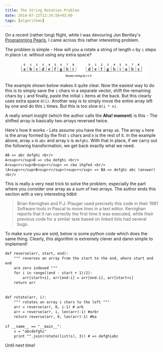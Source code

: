 ```yaml
---
title: The String Rotation Problem
date: 2014-07-22T12:34:58+03:00
tags: [algorithms]
---
```


On a recent (rather long) flight, while I was devouring Jon Bentley's [Programming Pearls](http://www.cs.bell-labs.com/cm/cs/pearls/), I came across this rather interesting problem. 

The problem is simple - How will you a rotate a string of length `n` by `i` steps in place i.e. without using any extra space?

<figure> <img src="/images/string_rotate.png"> </figure>

The example shown below makes it quite clear. Now the easiest way to do this is to simply save the `i` chars in a separate vector, shift the remaining chars by `i` and finally, paste the initial `i` items at the back. But this clearly uses extra space `O(i)`. Another way is to simply move the entire array left by one and do this `i` times. But this is too slow `O(i * n)`.

A really smart insight (which the author calls the **Aha! moment**) is this - The shifted array is basically two arrays reversed twice.

Here's how it works - Lets assume you have the array `ab`. The array `a` here is the array formed by the first `i` chars and `b` is the rest of it. In the example above, 
array `a` is `abc` and array `b` is `defghi`. With that in place, if we carry out the following transformation, we get back exactly what we need.

```
AB => abc defghi <br/>
A<sup>r</sup>B => cba defghi <br/>
A<sup>r</sup>B<sup>r</sup> => cba ihgfed <br/>
(A<sup>r</sup>B<sup>r</sup>)<sup>r</sup> => BA => defghi abc (answer) <br/>
```

This is really a very neat trick to solve the problem, especially the part where you consider one array as a sum of two arrays. The author ends this section with a very interesting tidbit 

> Brian Kernighan and P.J. Plauger used precisely this code in their 1981 Software tools in Pascal to move lines in a text editor. Kernighan reports that it ran correctly the first time it was executed, while their previous code for a similar task based on linked lists had several bugs.

To make sure you are sold, below is some python code which does the same thing. Clearly, this algorithm is extremely clever and damn simple to implement!

```
def reverse(arr, start, end):
    """ reverses an array from the start to the end, where start and end
    are zero indexed """
    for i in range((end - start + 1)/2):
        arr[start+i], arr[end-i] = arr[end-i], arr[start+i]
    return arr


def rotate(arr, i):
    """ rotates an array i chars to the left """
    arr = reverse(arr, 0, i-1) # arb
    arr = reverse(arr, i, len(arr)-1) #arbr
    return reverse(arr, 0, len(arr)-1) #ba

if __name__ == "__main__":
    s = "abcdefghi"
    print "".join(rotate(list(s), 3)) # => defghiabc
```

Until next time!
